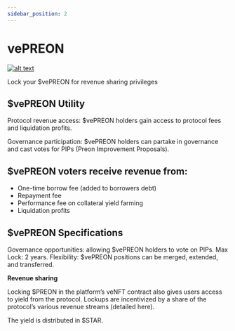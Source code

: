 ```yaml
---
sidebar_position: 2
---
```


# vePREON

[![alt text](https://i3.ytimg.com/vi/rormmkF7zrw/maxresdefault.jpg)](https://www.youtube.com/watch?v=rormmkF7zrw)

Lock your $vePREON for revenue sharing privileges

## **$vePREON Utility**

Protocol revenue access: $vePREON holders gain access to protocol fees and liquidation profits.

Governance participation: $vePREON holders can partake in governance and cast votes for PIPs (Preon Improvement Proposals).

## **$vePREON voters receive revenue from**:

- One-time borrow fee (added to borrowers debt)
- Repayment fee
- Performance fee on collateral yield farming
- Liquidation profits

## **$vePREON Specifications**

Governance opportunities: allowing $vePREON holders to vote on PIPs.
Max Lock: 2 years.
Flexibility: $vePREON positions can be merged, extended, and transferred.

**Revenue sharing**

Locking $PREON in the platform’s veNFT contract also gives users access to yield from the protocol. Lockups are incentivized by a share of the protocol’s various revenue streams (detailed here).

The yield is distributed in $STAR.
